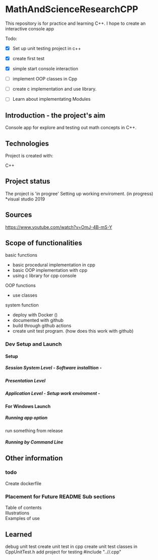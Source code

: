 # MathAndScienceResearchCPP
This repository is for practice and learning C++. I hope to create an interactive console app 

 
 
 Todo:  
-[X] Set up unit testing project in c++   
-[X] create first test  
-[X] simple start console interaction  
-[ ] implement OOP classes in Cpp  
-[ ] create c implementation and use library.   
-[ ] Learn about implementating Modules     



## Introduction - the project's aim  
Console app for explore and testing out math concepts in C++.   

## Technologies
Project is created with:  

C++

## Project status
The project is 'in progree' 
Setting up working enviroment. (in progress)  
 *visual studio 2019  

   

## Sources  
https://www.youtube.com/watch?v=OmJ-4B-mS-Y  

## Scope of functionalities
basic functions  
* basic procedural implementation in cpp
* basic OOP implementation with cpp
* using c library for cpp console  

OOP functions
* use classes

system function  

* deploy with Docker ()  
* documented with github    
* build through github actions  
* create unit test program. (how does this work with github)



### Dev Setup and Launch
#### Setup
##### Session System Level - Software installtion  - 

##### Presentation Level      

##### Application Level  - Setup work enviroment -




#### For Windows Launch

##### Running app option
run something from release
  

##### Running by Command Line 


## Other information
### todo
Create dockerfile  

### Placement for Future README Sub sections  
Table of contents  
Illustrations  
Examples of use  


## Learned
debug unit test
create unit test in cpp
create unit test classes in CppUnitTest.h
add project for testing \#include "../<project>/<file>.cpp"